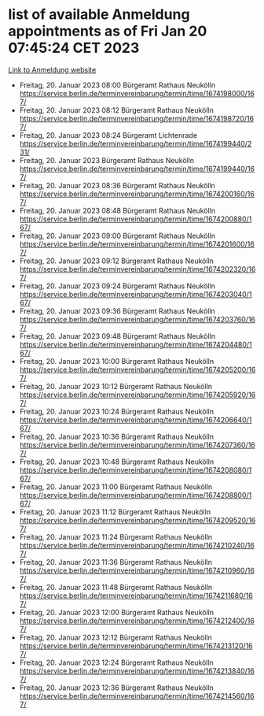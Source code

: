 # list of available Anmeldung appointments as of Fri Jan 20 07:45:24 CET 2023
[Link to Anmeldung website](https://service.berlin.de/terminvereinbarung/termin/tag.php?termin=0&anliegen[]=120686&dienstleisterlist=122210,122217,327316,122219,327312,122227,327314,122231,327346,122243,327348,122252,329742,122260,329745,122262,329748,122254,329751,122271,327278,122273,327274,122277,327276,330436,122280,327294,122282,327290,122284,327292,327539,122291,327270,122285,327266,122286,327264,122296,327268,150230,329760,122301,327282,122297,327286,122294,327284,122312,329763,122314,329775,122304,327330,122311,327334,122309,327332,122281,327352,122279,329772,122276,327324,122274,327326,122267,329766,122246,327318,122251,327320,122257,327322,122208,327298,122226,327300,121362,121364&herkunft=http%3A%2F%2Fservice.berlin.de%2Fdienstleistung%2F120686%2F)
- Freitag, 20. Januar 2023 08:00 Bürgeramt Rathaus Neukölln https://service.berlin.de/terminvereinbarung/termin/time/1674198000/167/
- Freitag, 20. Januar 2023 08:12 Bürgeramt Rathaus Neukölln https://service.berlin.de/terminvereinbarung/termin/time/1674198720/167/
- Freitag, 20. Januar 2023 08:24 Bürgeramt Lichtenrade https://service.berlin.de/terminvereinbarung/termin/time/1674199440/231/
- Freitag, 20. Januar 2023  Bürgeramt Rathaus Neukölln https://service.berlin.de/terminvereinbarung/termin/time/1674199440/167/
- Freitag, 20. Januar 2023 08:36 Bürgeramt Rathaus Neukölln https://service.berlin.de/terminvereinbarung/termin/time/1674200160/167/
- Freitag, 20. Januar 2023 08:48 Bürgeramt Rathaus Neukölln https://service.berlin.de/terminvereinbarung/termin/time/1674200880/167/
- Freitag, 20. Januar 2023 09:00 Bürgeramt Rathaus Neukölln https://service.berlin.de/terminvereinbarung/termin/time/1674201600/167/
- Freitag, 20. Januar 2023 09:12 Bürgeramt Rathaus Neukölln https://service.berlin.de/terminvereinbarung/termin/time/1674202320/167/
- Freitag, 20. Januar 2023 09:24 Bürgeramt Rathaus Neukölln https://service.berlin.de/terminvereinbarung/termin/time/1674203040/167/
- Freitag, 20. Januar 2023 09:36 Bürgeramt Rathaus Neukölln https://service.berlin.de/terminvereinbarung/termin/time/1674203760/167/
- Freitag, 20. Januar 2023 09:48 Bürgeramt Rathaus Neukölln https://service.berlin.de/terminvereinbarung/termin/time/1674204480/167/
- Freitag, 20. Januar 2023 10:00 Bürgeramt Rathaus Neukölln https://service.berlin.de/terminvereinbarung/termin/time/1674205200/167/
- Freitag, 20. Januar 2023 10:12 Bürgeramt Rathaus Neukölln https://service.berlin.de/terminvereinbarung/termin/time/1674205920/167/
- Freitag, 20. Januar 2023 10:24 Bürgeramt Rathaus Neukölln https://service.berlin.de/terminvereinbarung/termin/time/1674206640/167/
- Freitag, 20. Januar 2023 10:36 Bürgeramt Rathaus Neukölln https://service.berlin.de/terminvereinbarung/termin/time/1674207360/167/
- Freitag, 20. Januar 2023 10:48 Bürgeramt Rathaus Neukölln https://service.berlin.de/terminvereinbarung/termin/time/1674208080/167/
- Freitag, 20. Januar 2023 11:00 Bürgeramt Rathaus Neukölln https://service.berlin.de/terminvereinbarung/termin/time/1674208800/167/
- Freitag, 20. Januar 2023 11:12 Bürgeramt Rathaus Neukölln https://service.berlin.de/terminvereinbarung/termin/time/1674209520/167/
- Freitag, 20. Januar 2023 11:24 Bürgeramt Rathaus Neukölln https://service.berlin.de/terminvereinbarung/termin/time/1674210240/167/
- Freitag, 20. Januar 2023 11:36 Bürgeramt Rathaus Neukölln https://service.berlin.de/terminvereinbarung/termin/time/1674210960/167/
- Freitag, 20. Januar 2023 11:48 Bürgeramt Rathaus Neukölln https://service.berlin.de/terminvereinbarung/termin/time/1674211680/167/
- Freitag, 20. Januar 2023 12:00 Bürgeramt Rathaus Neukölln https://service.berlin.de/terminvereinbarung/termin/time/1674212400/167/
- Freitag, 20. Januar 2023 12:12 Bürgeramt Rathaus Neukölln https://service.berlin.de/terminvereinbarung/termin/time/1674213120/167/
- Freitag, 20. Januar 2023 12:24 Bürgeramt Rathaus Neukölln https://service.berlin.de/terminvereinbarung/termin/time/1674213840/167/
- Freitag, 20. Januar 2023 12:36 Bürgeramt Rathaus Neukölln https://service.berlin.de/terminvereinbarung/termin/time/1674214560/167/
